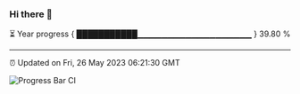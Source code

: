 ### Hi there 👋

⏳ Year progress { ███████████▁▁▁▁▁▁▁▁▁▁▁▁▁▁▁▁▁▁▁ } 39.80 %

---

⏰ Updated on Fri, 26 May 2023 06:21:30 GMT

![Progress Bar CI](https://github.com/ZhaoGui/ZhaoGui/workflows/Progress%20Bar%20CI/badge.svg)
